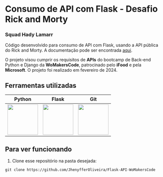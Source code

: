 ﻿# Consumo de API com Flask - Desafio Rick and Morty
### Squad Hady Lamarr
 
Código desenvolvido para consumo de API com Flask, usando a API pública do Rick and Morty. A documentação pode ser encontrada [aqui](https://rickandmortyapi.com/documentation).

O projeto visou cumprir os requisitos de **APIs** do bootcamp de Back-end Python e Django da **WoMakersCode**, patrocinado pelo **iFood** e pela **Microsoft**. O projeto foi realizado em fevereiro de 2024.

## Ferramentas utilizadas

| Python | Flask | Git | 
| ------ | --- | --- | 
| <img src="https://s3.dualstack.us-east-2.amazonaws.com/pythondotorg-assets/media/files/python-logo-only.svg" width="100"> | <img src="https://cdn.freebiesupply.com/logos/large/2x/flask-logo-png-transparent.png" width="100"> | <img src="https://upload.wikimedia.org/wikipedia/commons/c/c2/GitHub_Invertocat_Logo.svg" width="100"> |

## Para ver funcionando

1.  Clone esse repositório na pasta desejada:
~~~
git clone https://github.com/JhenyfferOliveira/Flask-API-WoMakersCode
~~~
